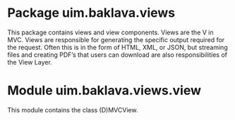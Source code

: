 # Package uim.baklava.views

This package contains views and view components. Views are the V in MVC. Views are responsible for generating the specific output required for the request. Often this is in the form of HTML, XML, or JSON, but streaming files and creating PDF’s that users can download are also responsibilities of the View Layer.

# Module uim.baklava.views.view

This module contains the class (D)MVCView.
